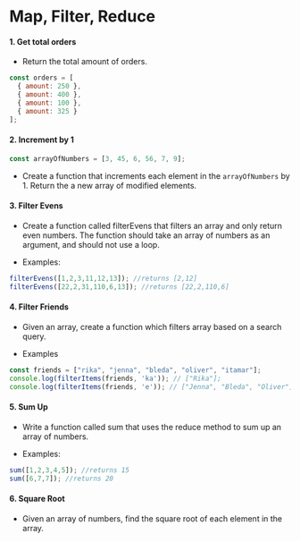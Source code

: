 # Map, Filter, Reduce

#### 1. Get total orders
* Return the total amount of orders. 

```javascript
const orders = [
  { amount: 250 },
  { amount: 400 },
  { amount: 100 },
  { amount: 325 }
];
```

#### 2. Increment by 1
```javascript 
const arrayOfNumbers = [3, 45, 6, 56, 7, 9]; 
``` 
* Create a function that increments each element in the `arrayOfNumbers` by 1. Return the a new array of modified elements.

#### 3. Filter Evens
* Create a function called filterEvens that filters an array and only return even numbers. The function should take an array of numbers as an argument, and should not use a loop.

* Examples:
```javascript
filterEvens([1,2,3,11,12,13]); //returns [2,12]
filterEvens([22,2,31,110,6,13]); //returns [22,2,110,6]
```

#### 4. Filter Friends
* Given an array, create a function which filters array based on a search query.

* Examples

```javascript
const friends = ["rika", "jenna", "bleda", "oliver", "itamar"];
console.log(filterItems(friends, 'ka')); // ["Rika"];
console.log(filterItems(friends, 'e')); // ["Jenna", "Bleda", "Oliver"];
```

#### 5. Sum Up
* Write a function called sum that uses the reduce method to sum up an array of numbers. 

* Examples:
```javascript
sum([1,2,3,4,5]); //returns 15
sum([6,7,7]); //returns 20
```

#### 6. Square Root
* Given an array of numbers, find the square root of each element in the array.
